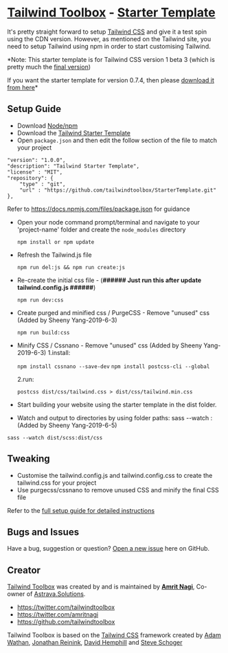 # [Tailwind Toolbox](https://www.tailwindtoolbox.com/) - [Starter Template](https://www.tailwindtoolbox.com/setup)

It's pretty straight forward to setup [Tailwind CSS](https://www.tailwindcss.com/) and give it a test spin using the CDN version. However, as mentioned on the Tailwind site, you need to setup Tailwind using npm in order to start customising Tailwind.

*Note: This starter template is for Tailwind CSS version 1 beta 3 (which is pretty much the [final version](https://twitter.com/adamwathan/status/1108450684783849472))

If you want the starter template for version 0.7.4, then please [download it from here](https://github.com/tailwindtoolbox/StarterTemplate/archive/v0-7-4.zip)*

## Setup Guide
* Download [Node/npm](https://nodejs.org/en/download/)
* Download the [Tailwind Starter Template](https://github.com/tailwindtoolbox/StarterTemplate/archive/master.zip)
* Open ```package.json``` and then edit the follow section of the file to match your project

```"name": "TailwindStarterTemplate",
"version": "1.0.0",
"description": "Tailwind Starter Template",
"license" : "MIT",
"repository": {
    "type" : "git",
    "url" : "https://github.com/tailwindtoolbox/StarterTemplate.git"
},
```

Refer to https://docs.npmjs.com/files/package.json for guidance

* Open your node command prompt/terminal and navigate to your 'project-name' folder and create the `node_modules` directory

   ```npm install or npm update```

* Refresh the Tailwind.js file

   ```npm run del:js && npm run create:js```

* Re-create the initial css file - (**######  Just run this after update tailwind.config.js ######**)

   ```npm run dev:css```

* Create purged and minified css / PurgeCSS - Remove "unused" css (Added by Sheeny Yang-2019-6-3)

   ```npm run build:css```

* Minify CSS / Cssnano - Remove "unused" css (Added by Sheeny Yang-2019-6-3)
   1.install:

   ```npm install cssnano --save-dev```
   ```npm install postcss-cli --global```

   2.run:

   ```postcss dist/css/tailwind.css > dist/css/tailwind.min.css```

* Start building your website using the starter template in the dist folder.

* Watch and output to directories by using folder paths:
  sass --watch <watch-path>:<output-path> (Added by Sheeny Yang-2019-6-5)

```sass --watch dist/scss:dist/css```


## Tweaking
* Customise the tailwind.config.js and tailwind.config.css to create the tailwind.css for your project
* Use purgecss/cssnano to remove unused CSS and minify the final CSS file

Refer to the [full setup guide for detailed instructions](https://www.tailwindtoolbox.com/setup)

## Bugs and Issues

Have a bug, suggestion or question? [Open a new issue](https://github.com/tailwindtoolbox/StarterTemplate/issues/new) here on GitHub.

## Creator

[Tailwind Toolbox](https://www.tailwindtoolbox.com/) was created by and is maintained by **[Amrit Nagi](https://amritnagi.info/)**, Co-owner of [Astrava.Solutions](https://astrava.solutions).

* https://twitter.com/tailwindtoolbox
* https://twitter.com/amritnagi
* https://github.com/tailwindtoolbox

Tailwind Toolbox is based on the [Tailwind CSS](https://www.tailwindcss.com/) framework created by [Adam Wathan](https://twitter.com/adamwathan), [Jonathan Reinink](https://twitter.com/reinink), [David Hemphill](https://twitter.com/davidhemphill) and [Steve Schoger](https://twitter.com/steveschoger)
